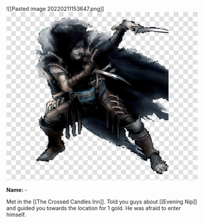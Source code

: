 ![[Pasted image 20220211153647.png]]
<img src="/assets/Pasted image 20220211153647.png"/>

**Name:** -

Met in the [[The Crossed Candles Inn]]. Told you guys about [[Evening Nip]] and guided you towards the location for 1 gold. 
He was afraid to enter himself.
